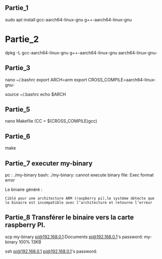 ## Partie_1
sudo apt install gcc-aarch64-linux-gnu g++-aarch64-linux-gnu

# Partie_2
dpkg -L gcc-aarch64-linux-gnu g++-aarch64-linux-gnu
aarch64-linux-gnu-

## Partie_3
nano ~/.bashrc 
export ARCH=arm
export CROSS_COMPILE=aarch64-linux-gnu-

source ~/.bashrc
echo $ARCH

## Partie_5
nano Makefile (CC = $(CROSS_COMPILE)gcc)

## Partie_6
make

## Partie_7 executer my-binary
pc : ./my-binary
bash: ./my-binary: cannot execute binary file: Exec format error

Le binaire généré :

    Ciblé pour une architecture ARM (raspberry pi),le système détecte que le binaire est incompatible avec l’architecture et retourne l’erreur 

## Partie_8 Transférer le binaire vers la carte raspberry PI.
scp my-binary pi@192.168.0.1:Documents
pi@192.168.0.1's password: 
my-binary                                     100%   13KB 


ssh pi@192.168.0.1
pi@192.168.0.1's password: 


